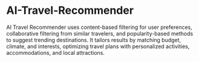 # AI-Travel-Recommender
AI Travel Recommender uses content-based filtering for user preferences, collaborative filtering from similar travelers, and popularity-based methods to suggest trending destinations. It tailors results by matching budget, climate, and interests, optimizing travel plans with personalized activities, accommodations, and local attractions.
